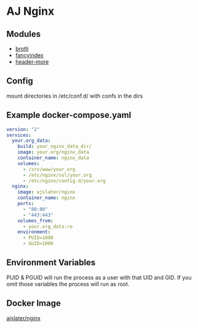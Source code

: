 # AJ Nginx

## Modules

- [brotli](https://github.com/google/ngx_brotli)
- [fancyindex](https://www.nginx.com/resources/wiki/modules/fancy_index/)
- [header-more](https://github.com/openresty/headers-more-nginx-module#readme)

## Config

mount directories in /etc/conf.d/ with confs in the dirs

## Example docker-compose.yaml

```yaml
version: "2"
services:
  your.org_data:
    build: your_nginx_data_dir/
    image: your.org/nginx_data
    container_name: nginx_data
    volumes:
      - /srv/www/your.org
      - /etc/nginx/ssl/your.org
      - /etc/nginx/config.d/your.org
  nginx:
    image: ajslater/nginx
    container_name: nginx
    ports:
      - "80:80"
      - "443:443"
    volumes_from:
      - your.org_data:ro
    environment:
      - PUID=1000
      - GUID=1000
```

## Environment Variables

PUID & PGUID will run the process as a user with that UID and GID. If you omit those variables the process will run as root.

## Docker Image

[ajslater/nginx](https://hub.docker.com/r/ajslater/nginx)
